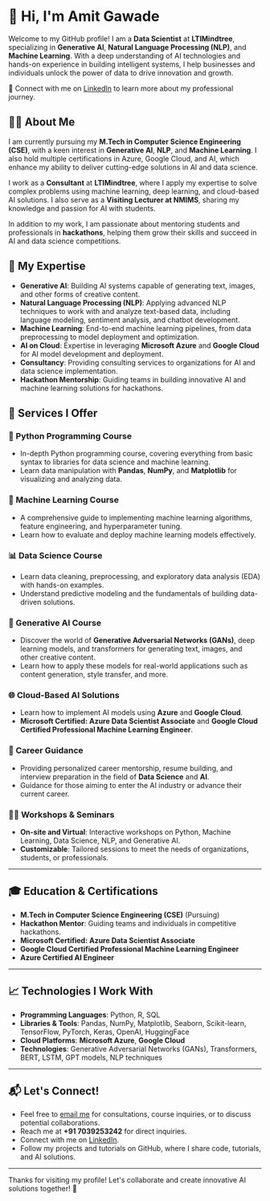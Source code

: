 # 👋 Hi, I'm Amit Gawade

Welcome to my GitHub profile! I am a **Data Scientist** at **LTIMindtree**, specializing in **Generative AI**, **Natural Language Processing (NLP)**, and **Machine Learning**. With a deep understanding of AI technologies and hands-on experience in building intelligent systems, I help businesses and individuals unlock the power of data to drive innovation and growth.

🔗 Connect with me on [LinkedIn](https://www.linkedin.com/in/amit-gawade/) to learn more about my professional journey.

## 🧑‍💻 About Me
I am currently pursuing my **M.Tech in Computer Science Engineering (CSE)**, with a keen interest in **Generative AI**, **NLP**, and **Machine Learning**. I also hold multiple certifications in Azure, Google Cloud, and AI, which enhance my ability to deliver cutting-edge solutions in AI and data science.

I work as a **Consultant** at **LTIMindtree**, where I apply my expertise to solve complex problems using machine learning, deep learning, and cloud-based AI solutions. I also serve as a **Visiting Lecturer at NMIMS**, sharing my knowledge and passion for AI with students.

In addition to my work, I am passionate about mentoring students and professionals in **hackathons**, helping them grow their skills and succeed in AI and data science competitions.

## 🌱 My Expertise

- **Generative AI**: Building AI systems capable of generating text, images, and other forms of creative content.
- **Natural Language Processing (NLP)**: Applying advanced NLP techniques to work with and analyze text-based data, including language modeling, sentiment analysis, and chatbot development.
- **Machine Learning**: End-to-end machine learning pipelines, from data preprocessing to model deployment and optimization.
- **AI on Cloud**: Expertise in leveraging **Microsoft Azure** and **Google Cloud** for AI model development and deployment.
- **Consultancy**: Providing consulting services to organizations for AI and data science implementation.
- **Hackathon Mentorship**: Guiding teams in building innovative AI and machine learning solutions for hackathons.

## 💼 Services I Offer

### 🐍 Python Programming Course
- In-depth Python programming course, covering everything from basic syntax to libraries for data science and machine learning.
- Learn data manipulation with **Pandas**, **NumPy**, and **Matplotlib** for visualizing and analyzing data.

### 🤖 Machine Learning Course
- A comprehensive guide to implementing machine learning algorithms, feature engineering, and hyperparameter tuning.
- Learn how to evaluate and deploy machine learning models effectively.

### 📊 Data Science Course
- Learn data cleaning, preprocessing, and exploratory data analysis (EDA) with hands-on examples.
- Understand predictive modeling and the fundamentals of building data-driven solutions.

### 🧠 Generative AI Course
- Discover the world of **Generative Adversarial Networks (GANs)**, deep learning models, and transformers for generating text, images, and other creative content.
- Learn how to apply these models for real-world applications such as content generation, style transfer, and more.

### 🌐 Cloud-Based AI Solutions
- Learn how to implement AI models using **Azure** and **Google Cloud**.
- **Microsoft Certified: Azure Data Scientist Associate** and **Google Cloud Certified Professional Machine Learning Engineer**.

### 🚀 Career Guidance
- Providing personalized career mentorship, resume building, and interview preparation in the field of **Data Science** and **AI**.
- Guidance for those aiming to enter the AI industry or advance their current career.

### 🧑‍🏫 Workshops & Seminars
- **On-site and Virtual**: Interactive workshops on Python, Machine Learning, Data Science, NLP, and Generative AI.
- **Customizable**: Tailored sessions to meet the needs of organizations, students, or professionals.

---

## 🎓 Education & Certifications

- **M.Tech in Computer Science Engineering (CSE)** (Pursuing)
- **Hackathon Mentor**: Guiding teams and individuals in competitive hackathons.
- **Microsoft Certified: Azure Data Scientist Associate**
- **Google Cloud Certified Professional Machine Learning Engineer**
- **Azure Certified AI Engineer**

---

## 📈 Technologies I Work With
- **Programming Languages**: Python, R, SQL
- **Libraries & Tools**: Pandas, NumPy, Matplotlib, Seaborn, Scikit-learn, TensorFlow, PyTorch, Keras, OpenAI, HuggingFace
- **Cloud Platforms**: **Microsoft Azure**, **Google Cloud**
- **Technologies**: Generative Adversarial Networks (GANs), Transformers, BERT, LSTM, GPT models, NLP techniques

---

## 📬 Let's Connect!

- Feel free to [email me](mailto:amitgawade2024@gmail.com) for consultations, course inquiries, or to discuss potential collaborations.
- Reach me at **+91 7039253242** for direct inquiries.
- Connect with me on [LinkedIn](https://www.linkedin.com/in/amit-gawade/).
- Follow my projects and tutorials on GitHub, where I share code, tutorials, and AI solutions.

---

Thanks for visiting my profile! Let's collaborate and create innovative AI solutions together! 🚀
